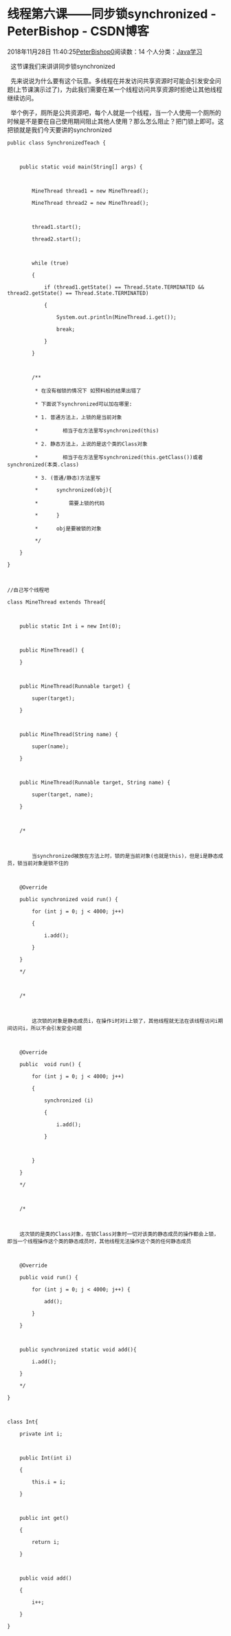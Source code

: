 # 线程第六课——同步锁synchronized - PeterBishop - CSDN博客





2018年11月28日 11:40:25[PeterBishop0](https://me.csdn.net/qq_40061421)阅读数：14
个人分类：[Java学习](https://blog.csdn.net/qq_40061421/article/category/8087498)









  这节课我们来讲讲同步锁synchronized



  先来说说为什么要有这个玩意。多线程在并发访问共享资源时可能会引发安全问题(上节课演示过了)，为此我们需要在某一个线程访问共享资源时拒绝让其他线程继续访问。



  举个例子，厕所是公共资源吧，每个人就是一个线程，当一个人使用一个厕所的时候是不是要在自己使用期间阻止其他人使用？那么怎么阻止？把门锁上即可。这把锁就是我们今天要讲的synchronized



```
public class SynchronizedTeach {



    public static void main(String[] args) {



        MineThread thread1 = new MineThread();

        MineThread thread2 = new MineThread();



        thread1.start();

        thread2.start();



        while (true)

        {

            if (thread1.getState() == Thread.State.TERMINATED && thread2.getState() == Thread.State.TERMINATED)

            {

                System.out.println(MineThread.i.get());

                break;

            }

        }



        /**

         * 在没有枷锁的情况下 如预料般的结果出错了

         * 下面说下synchronized可以加在哪里:

         * 1. 普通方法上，上锁的是当前对象

         *        相当于在方法里写synchronized(this)

         * 2. 静态方法上，上说的是这个类的Class对象

         *        相当于在方法里写synchronized(this.getClass())或者synchronized(本类.class)

         * 3. (普通/静态)方法里写

         *      synchronized(obj){

         *          需要上锁的代码

         *      }

         *      obj是要被锁的对象

         */

    }

}



//自己写个线程吧

class MineThread extends Thread{



    public static Int i = new Int(0);



    public MineThread() {

    }



    public MineThread(Runnable target) {

        super(target);

    }



    public MineThread(String name) {

        super(name);

    }



    public MineThread(Runnable target, String name) {

        super(target, name);

    }



    /*



        当synchronized被放在方法上时，锁的是当前对象(也就是this)，但是i是静态成员，锁当前对象是锁不住的



    @Override

    public synchronized void run() {

        for (int j = 0; j < 4000; j++)

        {

            i.add();

        }

    }

    */



    /*



        这次锁的对象是静态成员i，在操作i时对i上锁了，其他线程就无法在该线程访问i期间访问i，所以不会引发安全问题



    @Override

    public  void run() {

        for (int j = 0; j < 4000; j++)

        {

            synchronized (i)

            {

                i.add();

            }



        }

    }

    */



    /*



    这次锁的是类的Class对象，在锁Class对象时一切对该类的静态成员的操作都会上锁，即当一个线程操作这个类的静态成员时，其他线程无法操作这个类的任何静态成员



    @Override

    public void run() {

        for (int j = 0; j < 4000; j++) {

            add();

        }

    }



    public synchronized static void add(){

        i.add();

    }

    */

}



class Int{

    private int i;



    public Int(int i)

    {

        this.i = i;

    }



    public int get()

    {

        return i;

    }



    public void add()

    {

        i++;

    }

}
```





